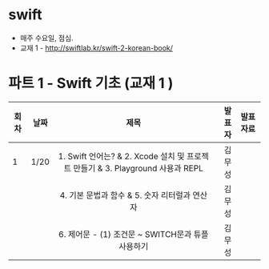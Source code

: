 # swift

* 매주 수요일, 점심.
* 교재 1 - http://swiftlab.kr/swift-2-korean-book/



# 파트 1 - Swift 기초 (교재 1 ) 
| 회차 | 날짜  | 제목                                                       | 발표자 |  발표자료      |
|------| ----- |:----------------------------------------------------------:| ------:|:-------------: |
|  1   |   1/20  | 1. Swift 언어는? & 2. Xcode 설치 및 프로젝트 만들기 & 3. Playground 사용과 REPL | 김무성 |   |
|      |       |  4. 기본 문법과 함수 & 5. 숫자 리터럴과 연산자     |  김무성      | |
|      |       | 6. 제어문 - (1) 조건문 ~ SWITCH문과 튜플 사용하기  |  김무성      | |

